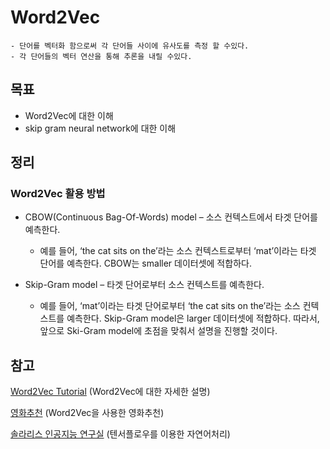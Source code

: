 # Word2Vec

    - 단어를 벡터화 함으로써 각 단어들 사이에 유사도를 측정 할 수있다.
    - 각 단어들의 벡터 연산을 통해 추론을 내릴 수있다.
    
## 목표
- Word2Vec에 대한 이해
- skip gram neural network에 대한 이해

## 정리

### Word2Vec 활용 방법

- CBOW(Continuous Bag-Of-Words) model – 소스 컨텍스트에서 타겟 단어를 예측한다.
    - 예를 들어, ‘the cat sits on the’라는 소스 컨텍스트로부터 ‘mat’이라는 타겟 단어를 예측한다. CBOW는 smaller 데이터셋에 적합하다.

 

- Skip-Gram model – 타겟 단어로부터 소스 컨텍스트를 예측한다.
    - 예를 들어, ‘mat’이라는 타겟 단어로부터 ‘the cat sits on the’라는 소스 컨텍스트를 예측한다. Skip-Gram model은 larger 데이터셋에 적합하다. 따라서, 앞으로 Ski-Gram model에 초점을 맞춰서 설명을 진행할 것이다.

## 참고

[Word2Vec Tutorial](http://mccormickml.com/2016/04/19/word2vec-tutorial-the-skip-gram-model/) (Word2Vec에 대한 자세한 설명)

[영화추천](http://yujuwon.tistory.com/entry/word2vec%EC%9C%BC%EB%A1%9C-%EC%98%81%ED%99%94-%EC%B6%94%EC%B2%9C-%ED%95%98%EA%B8%B0) (Word2Vec을 사용한 영화추천)

[솔라리스 인공지능 연구실](http://solarisailab.com/archives/374) (텐서플로우를 이용한 자연어처리)

